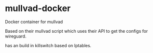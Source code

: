 # mullvad-docker
Docker container for mullvad

Based on their mullvad script which uses their API to get the configs for wireguard.

has an build in killswitch based on Iptables.
